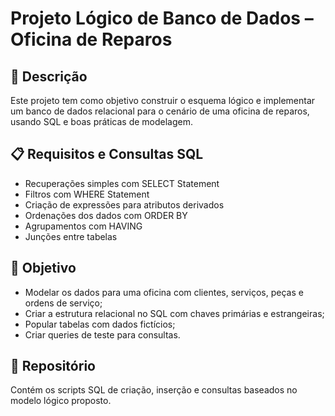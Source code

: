 # Projeto Lógico de Banco de Dados – Oficina de Reparos

## 🔧 Descrição

Este projeto tem como objetivo construir o esquema lógico e implementar um banco de dados relacional para o cenário de uma oficina de reparos, usando SQL e boas práticas de modelagem.

## 📋 Requisitos e Consultas SQL

- Recuperações simples com SELECT Statement  
- Filtros com WHERE Statement  
- Criação de expressões para atributos derivados  
- Ordenações dos dados com ORDER BY  
- Agrupamentos com HAVING  
- Junções entre tabelas

## 🎯 Objetivo

- Modelar os dados para uma oficina com clientes, serviços, peças e ordens de serviço;
- Criar a estrutura relacional no SQL com chaves primárias e estrangeiras;
- Popular tabelas com dados fictícios;
- Criar queries de teste para consultas.

## 📁 Repositório

Contém os scripts SQL de criação, inserção e consultas baseados no modelo lógico proposto.
